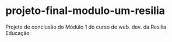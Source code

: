 # projeto-final-modulo-um-resilia
Projeto de conclusão do Módulo 1 do curso de web. dev. da Resilia Educação

